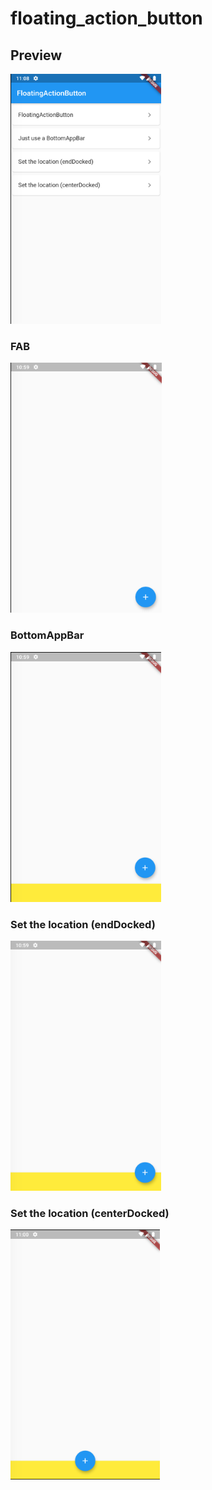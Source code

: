 # floating_action_button

## Preview

<img src="./screenshots/Menu.png" height="400" alt="Screenshot"/>

### FAB

<img src="./screenshots/FAB.png" height="400" alt="Screenshot"/>

### BottomAppBar

<img src="./screenshots/BottomAppBar.png" height="400" alt="Screenshot"/>

### Set the location (endDocked)

<img src="./screenshots/endDocked.png" height="400" alt="Screenshot"/>

### Set the location (centerDocked)

<img src="./screenshots/centerDocked.png" height="400" alt="Screenshot"/>
